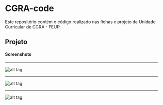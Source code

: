 # CGRA-code

Este repositório contém o código realizado nas fichas e projeto da Unidade Curricular de CGRA - FEUP.

## Projeto

#### Screenshots
***

![alt tag](http://i.imgur.com/6jdxzHW.png)

***

![alt tag](http://i.imgur.com/hWTCOpm.png)

***

![alt tag](http://i.imgur.com/rVUX3xN.jpg)
